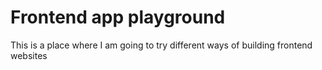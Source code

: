 # Frontend app playground

This is a place where I am going to try different ways of building frontend websites
